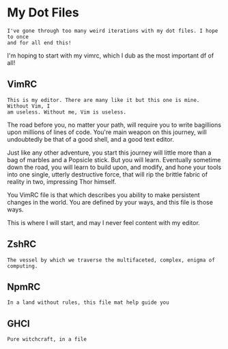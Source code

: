 My Dot Files
============
```
I've gone through too many weird iterations with my dot files. I hope to once
and for all end this!
```

I'm hoping to start with my vimrc, which I dub as the most important df of all!

VimRC
-----
```
This is my editor. There are many like it but this one is mine. Without Vim, I 
am useless. Without me, Vim is useless.
```

The road before you, no matter your path, will require you to write bagillions
upon millions of lines of code. You're main weapon on this journey, will
undoubtedly be that of a good shell, and a good text editor.

Just like any other adventure, you start this journey will little more than a
bag of marbles and a Popsicle stick. But you will learn. Eventually sometime
down the road, you will learn to build upon, and modify, and hone your tools
into one single, utterly destructive force, that will rip the brittle fabric of
reality in two, impressing Thor himself.

You VimRC file is that which describes you ability to make persistent changes
in the world. You are defined by your ways, and this file is those ways.

This is where I will start, and may I never feel content with my editor.



ZshRC
-----
`The vessel by which we traverse the multifaceted, complex, enigma of
 computing.`

NpmRC
-----
`In a land without rules, this file mat help guide you`


GHCI
----
`Pure witchcraft, in a file`

